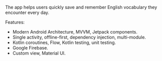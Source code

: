 The app helps users quickly save and remember English vocabulary they encounter every day.

Features:

- Modern Android Architecture, MVVM, Jetpack components.
- Single activity, offline-first, dependency injection, multi-module.
- Kotlin coroutines, Flow, Kotlin testing, unit testing.
- Google Firebase.
- Custom view, Material UI.

